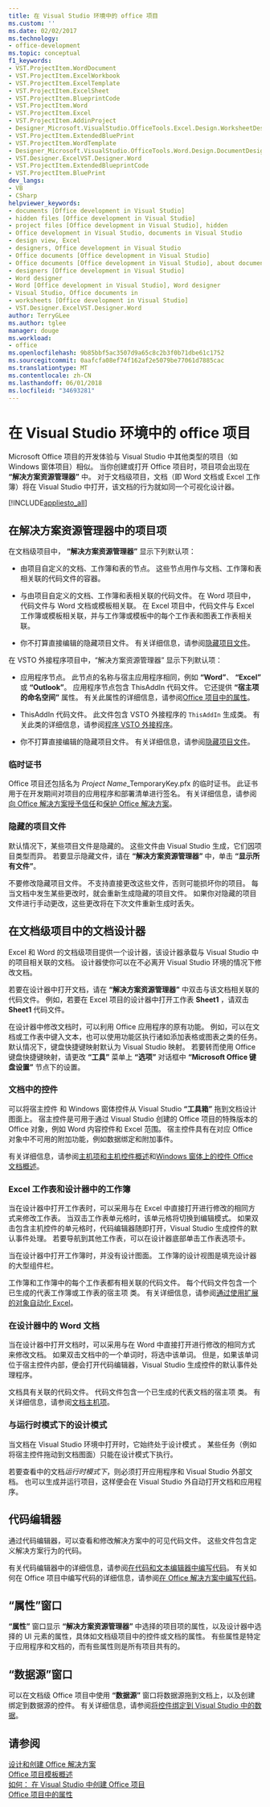 ```yaml
---
title: 在 Visual Studio 环境中的 office 项目
ms.custom: ''
ms.date: 02/02/2017
ms.technology:
- office-development
ms.topic: conceptual
f1_keywords:
- VST.ProjectItem.WordDocument
- VST.ProjectItem.ExcelWorkbook
- VST.ProjectItem.ExcelTemplate
- VST.ProjectItem.ExcelSheet
- VST.ProjectItem.BlueprintCode
- VST.ProjectItem.Word
- VST.ProjectItem.Excel
- VST.ProjectItem.AddinProject
- Designer_Microsoft.VisualStudio.OfficeTools.Excel.Design.WorksheetDesigner
- VST.ProjectItem.ExtendedBluePrint
- VST.ProjectItem.WordTemplate
- Designer_Microsoft.VisualStudio.OfficeTools.Word.Design.DocumentDesigner
- VST.Designer.ExcelVST.Designer.Word
- VST.ProjectItem.ExtendedBlueprintCode
- VST.ProjectItem.BluePrint
dev_langs:
- VB
- CSharp
helpviewer_keywords:
- documents [Office development in Visual Studio]
- hidden files [Office development in Visual Studio]
- project files [Office development in Visual Studio], hidden
- Office development in Visual Studio, documents in Visual Studio
- design view, Excel
- designers, Office development in Visual Studio
- Office documents [Office development in Visual Studio]
- Office documents [Office development in Visual Studio], about documents in Visual Studio
- designers [Office development in Visual Studio]
- Word designer
- Word [Office development in Visual Studio], Word designer
- Visual Studio, Office documents in
- worksheets [Office development in Visual Studio]
- VST.Designer.ExcelVST.Designer.Word
author: TerryGLee
ms.author: tglee
manager: douge
ms.workload:
- office
ms.openlocfilehash: 9b85bbf5ac3507d9a65c8c2b3f0b71dbe61c1752
ms.sourcegitcommit: 0aafcfa08ef74f162af2e5079be77061d7885cac
ms.translationtype: MT
ms.contentlocale: zh-CN
ms.lasthandoff: 06/01/2018
ms.locfileid: "34693281"
---
```

# <a name="office-projects-in-the-visual-studio-environment"></a>在 Visual Studio 环境中的 office 项目
  Microsoft Office 项目的开发体验与 Visual Studio 中其他类型的项目（如 Windows 窗体项目）相似。 当你创建或打开 Office 项目时，项目项会出现在 **“解决方案资源管理器”** 中。 对于文档级项目，文档（即 Word 文档或 Excel 工作簿）将在 Visual Studio 中打开，该文档的行为就如同一个可视化设计器。  
  
 [!INCLUDE[appliesto_all](../vsto/includes/appliesto-all-md.md)]  
  
## <a name="project-items-in-solution-explorer"></a>在解决方案资源管理器中的项目项  
 在文档级项目中， **“解决方案资源管理器”** 显示下列默认项：  
  
-   由项目自定义的文档、工作簿和表的节点。 这些节点用作与文档、工作簿和表相关联的代码文件的容器。  
  
-   与由项目自定义的文档、工作簿和表相关联的代码文件。 在 Word 项目中，代码文件与 Word 文档或模板相关联。 在 Excel 项目中，代码文件与 Excel 工作簿或模板相关联，并与工作簿或模板中的每个工作表和图表工作表相关联。  
  
-   你不打算直接编辑的隐藏项目文件。 有关详细信息，请参阅[隐藏项目文件](#hiddenfiles)。  
  
 在 VSTO 外接程序项目中，“解决方案资源管理器”  显示下列默认项：  
  
-   应用程序节点。 此节点的名称与宿主应用程序相同，例如 **“Word”**、 **“Excel”** 或 **“Outlook”**。 应用程序节点包含 ThisAddIn 代码文件。 它还提供 **“宿主项的命名空间”** 属性。 有关此属性的详细信息，请参阅[Office 项目中的属性](../vsto/properties-in-office-projects.md)。  
  
-   ThisAddIn 代码文件。 此文件包含 VSTO 外接程序的 `ThisAddIn` 生成类。 有关此类的详细信息，请参阅[程序 VSTO 外接程序](../vsto/programming-vsto-add-ins.md)。  
  
-   你不打算直接编辑的隐藏项目文件。 有关详细信息，请参阅[隐藏项目文件](#hiddenfiles)。  
  
### <a name="temporary-certificates"></a>临时证书  
 Office 项目还包括名为 *Project Name*_TemporaryKey.pfx 的临时证书。 此证书用于在开发期间对项目的应用程序和部署清单进行签名。 有关详细信息，请参阅[向 Office 解决方案授予信任](../vsto/granting-trust-to-office-solutions.md)和[保护 Office 解决方案](../vsto/securing-office-solutions.md)。  
  
###  <a name="hiddenfiles"></a> 隐藏的项目文件  
 默认情况下，某些项目文件是隐藏的。 这些文件由 Visual Studio 生成，它们因项目类型而异。 若要显示隐藏文件，请在 **“解决方案资源管理器”** 中，单击 **“显示所有文件”**。  
  
 不要修改隐藏项目文件。 不支持直接更改这些文件，否则可能损坏你的项目。 每当文档中发生某些更改时，就会重新生成隐藏的项目文件。 如果你对隐藏的项目文件进行手动更改，这些更改将在下次文件重新生成时丢失。  
  
## <a name="document-designer-in-document-level-projects"></a>在文档级项目中的文档设计器  
 Excel 和 Word 的文档级项目提供一个设计器，该设计器承载与 Visual Studio 中的项目相关联的文档。 设计器使你可以在不必离开 Visual Studio 环境的情况下修改文档。  
  
 若要在设计器中打开文档，请在 **“解决方案资源管理器”** 中双击与该文档相关联的代码文件。 例如，若要在 Excel 项目的设计器中打开工作表 **Sheet1** ，请双击 **Sheet1** 代码文件。  
  
 在设计器中修改文档时，可以利用 Office 应用程序的原有功能。 例如，可以在文档或工作表中键入文本，也可以使用功能区执行诸如添加表格或图表之类的任务。 默认情况下，键盘快捷键映射默认为 Visual Studio 映射。 若要转而使用 Office 键盘快捷键映射，请更改 **“工具”** 菜单上 **“选项”** 对话框中 **“Microsoft Office 键盘设置”** 节点下的设置。  
  
### <a name="controls-on-documents"></a>文档中的控件  
 可以将宿主控件  和 Windows 窗体控件从 Visual Studio **“工具箱”** 拖到文档设计图面上。 宿主控件是可用于通过 Visual Studio 创建的 Office 项目的特殊版本的 Office 对象，例如 Word 内容控件和 Excel 范围。 宿主控件具有在对应 Office 对象中不可用的附加功能，例如数据绑定和附加事件。  
  
 有关详细信息，请参阅[主机项和主机控件概述](../vsto/host-items-and-host-controls-overview.md)和[Windows 窗体上的控件 Office 文档概述](../vsto/windows-forms-controls-on-office-documents-overview.md)。  
  
### <a name="excel-worksheets-and-workbooks-in-the-designer"></a>Excel 工作表和设计器中的工作簿  
 当在设计器中打开工作表时，可以采用与在 Excel 中直接打开进行修改的相同方式来修改工作表。 当双击工作表单元格时，该单元格将切换到编辑模式。 如果双击包含主机控件的单元格时，代码编辑器随即打开，Visual Studio 生成控件的默认事件处理。 若要导航到其他工作表，可以在设计器底部单击工作表选项卡。  
  
 当在设计器中打开工作簿时，并没有设计图面。 工作簿的设计视图是填充设计器的大型组件栏。  
  
 工作簿和工作簿中的每个工作表都有相关联的代码文件。 每个代码文件包含一个已生成的代表工作簿或工作表的宿主项  类。 有关详细信息，请参阅[通过使用扩展的对象自动化 Excel](../vsto/automating-excel-by-using-extended-objects.md)。  
  
### <a name="word-documents-in-the-designer"></a>在设计器中的 Word 文档  
 当在设计器中打开文档时，可以采用与在 Word 中直接打开进行修改的相同方式来修改文档。 如果双击文档中的一个单词时，将选中该单词。 但是，如果该单词位于宿主控件内部，便会打开代码编辑器，Visual Studio 生成控件的默认事件处理程序。  
  
 文档具有关联的代码文件。 代码文件包含一个已生成的代表文档的宿主项  类。 有关详细信息，请参阅[文档主机项](../vsto/document-host-item.md)。  
  
### <a name="design-mode-vs-runtime-mode"></a>与运行时模式下的设计模式  
 当文档在 Visual Studio 环境中打开时，它始终处于设计模式 。 某些任务（例如将宿主控件拖动到文档图面）只能在设计模式下执行。  
  
 若要查看中的文档*运行时模式下*，则必须打开应用程序和 Visual Studio 外部文档。 也可以生成并运行项目，这样便会在 Visual Studio 外自动打开文档和应用程序。  
  
## <a name="code-editor"></a>代码编辑器  
 通过代码编辑器，可以查看和修改解决方案中的可见代码文件。 这些文件包含定义解决方案行为的代码。  
  
 有关代码编辑器中的详细信息，请参阅[在代码和文本编辑器中编写代码](/visualstudio/ide/writing-code-in-the-code-and-text-editor)。 有关如何在 Office 项目中编写代码的详细信息，请参阅[在 Office 解决方案中编写代码](../vsto/writing-code-in-office-solutions.md)。  
  
## <a name="properties-window"></a>“属性”窗口  
 **“属性”** 窗口显示 **“解决方案资源管理器”** 中选择的项目项的属性，以及设计器中选择的 UI 元素的属性，具体如文档级项目中的控件或文档的属性。 有些属性是特定于应用程序和文档的，而有些属性则是所有项目共有的。  
  
## <a name="data-sources-window"></a>“数据源”窗口  
 可以在文档级 Office 项目中使用 **“数据源”** 窗口将数据源拖到文档上，以及创建绑定到数据源的控件。 有关详细信息，请参阅[将控件绑定到 Visual Studio 中的数据](/visualstudio/data-tools/bind-controls-to-data-in-visual-studio)。  
  
## <a name="see-also"></a>请参阅  
 [设计和创建 Office 解决方案](../vsto/designing-and-creating-office-solutions.md)   
 [Office 项目模板概述](../vsto/office-project-templates-overview.md)   
 [如何： 在 Visual Studio 中创建 Office 项目](../vsto/how-to-create-office-projects-in-visual-studio.md)   
 [Office 项目中的属性](../vsto/properties-in-office-projects.md)  
  
  